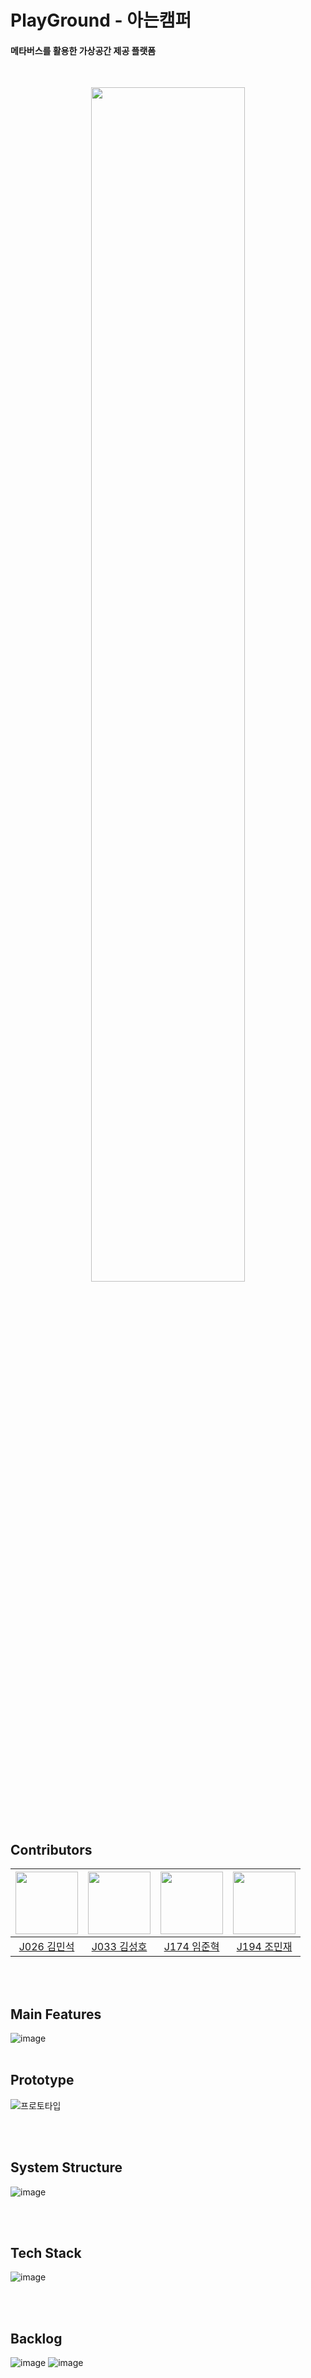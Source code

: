 # PlayGround - 아는캠퍼
#### 메타버스를 활용한 가상공간 제공 플랫폼
</br>

<p align="center"><img src="https://user-images.githubusercontent.com/52440150/139370020-8a38269e-423a-4245-95ca-dd1a44b6aa0e.png" width="70%" height="70%"></p>

</br></br>

## Contributors

|[<img src="https://github.com/0505eok.png" width="100px">](https://github.com/0505eok)|[<img src="https://github.com/jhLim97.png" width="100px">](https://github.com/kimsungho97)|[<img src="https://github.com/jhLim97.png" width="100px">](https://github.com/jhLim97)|[<img src="https://github.com/minjaec023.png" width="100px">](https://github.com/minjaec023)|
|:---:|:---:|:---:|:---:|
|[J026 김민석](https://github.com/0505eok) | [J033 김성호](https://github.com/kimsungho97) | [J174 임준혁](https://github.com/jhLim97) | [J194 조민재](https://github.com/minjaec023)|

</br></br>


## Main Features
![image](https://user-images.githubusercontent.com/52440150/139370612-dcf51ec1-c3bc-4f69-83b1-f04d6a82bd0e.png)
</br></br>


## Prototype
![프로토타입](https://user-images.githubusercontent.com/52440150/139372874-ebeec20e-a444-461d-9607-e17e67f99929.png)


</br></br>

## System Structure
![image](https://user-images.githubusercontent.com/52440150/139372294-2e67fd9a-bba6-4462-82a6-cb5a04d8dec2.png)

</br></br>

## Tech Stack
![image](https://user-images.githubusercontent.com/67899069/139397137-d7861d58-a20f-412c-98a7-1fb1ab72c697.png)

</br></br>

## Backlog
![image](https://user-images.githubusercontent.com/52440150/139372382-ccb5b176-69d4-40da-a93d-4633bea40245.png)
![image](https://user-images.githubusercontent.com/52440150/139372389-096a2661-9986-4bfa-bb7d-c01bafdfdce3.png)

</br></br>
